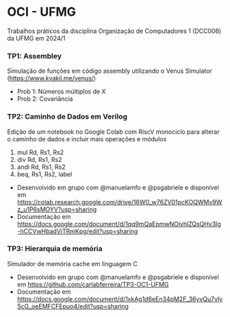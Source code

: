 # OCI - UFMG
Trabalhos práticos da disciplina Organização de Computadores 1 (DCC006) da UFMG em 2024/1

### TP1: Assembley
Simulação de funções em código assembly utilizando o Venus Simulator (https://www.kvakil.me/venus/)
  - Prob 1: Números múltiplos de X
  - Prob 2: Covariância

### TP2: Caminho de Dados em Verilog
Edição de um notebook no Google Colab com RiscV monociclo para alterar o caminho de dados e incluir mais operações e módulos
1) mul Rd, Rs1, Rs2
2) div Rd, Rs1, Rs2
3) andi Rd, Rs1, Rs2
4) beq, Rs1, Rs2, label


  - Desenvolvido em grupo com @manuelamfo e @psgabriele e disponível em https://colab.research.google.com/drive/16W0_w76ZV01pcKOQWMv9Wz_u1P6sMOYV?usp=sharing
  - Documentação em https://docs.google.com/document/d/1qq9mQaEpmwNOjvhlZQsQHv3lg-hCCVwHbadVjTRmKpg/edit?usp=sharing

### TP3: Hierarquia de memória
Simulador de memória cache em linguagem C
 - Desenvolvido em grupo com @manuelamfo e @psgabriele e disponível em https://github.com/carlabferreira/TP3-OC1-UFMG
 - Documentação em https://docs.google.com/document/d/1xkAg1d6eEn34pM2F_36yvQu7vly5cG_oeEMFCFEpuo4/edit?usp=sharing
